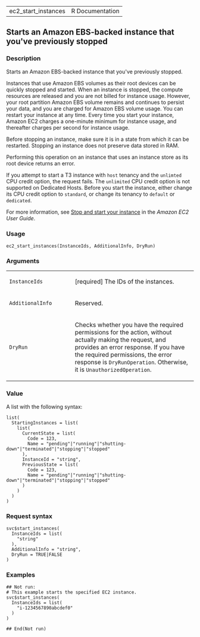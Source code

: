 <table style="width: 100%;">
<tbody>
<tr class="odd">
<td>ec2_start_instances</td>
<td style="text-align: right;">R Documentation</td>
</tr>
</tbody>
</table>

## Starts an Amazon EBS-backed instance that you've previously stopped

### Description

Starts an Amazon EBS-backed instance that you've previously stopped.

Instances that use Amazon EBS volumes as their root devices can be
quickly stopped and started. When an instance is stopped, the compute
resources are released and you are not billed for instance usage.
However, your root partition Amazon EBS volume remains and continues to
persist your data, and you are charged for Amazon EBS volume usage. You
can restart your instance at any time. Every time you start your
instance, Amazon EC2 charges a one-minute minimum for instance usage,
and thereafter charges per second for instance usage.

Before stopping an instance, make sure it is in a state from which it
can be restarted. Stopping an instance does not preserve data stored in
RAM.

Performing this operation on an instance that uses an instance store as
its root device returns an error.

If you attempt to start a T3 instance with `host` tenancy and the
`unlimted` CPU credit option, the request fails. The `unlimited` CPU
credit option is not supported on Dedicated Hosts. Before you start the
instance, either change its CPU credit option to `standard`, or change
its tenancy to `default` or `dedicated`.

For more information, see [Stop and start your
instance](https://docs.aws.amazon.com/AWSEC2/latest/UserGuide/Stop_Start.html)
in the *Amazon EC2 User Guide*.

### Usage

    ec2_start_instances(InstanceIds, AdditionalInfo, DryRun)

### Arguments

<table>
<colgroup>
<col style="width: 35%" />
<col style="width: 65%" />
</colgroup>
<tbody>
<tr class="odd">
<td><code id="ec2_start_instances_:_InstanceIds">InstanceIds</code></td>
<td><p>[required] The IDs of the instances.</p></td>
</tr>
<tr class="even">
<td><code
id="ec2_start_instances_:_AdditionalInfo">AdditionalInfo</code></td>
<td><p>Reserved.</p></td>
</tr>
<tr class="odd">
<td><code id="ec2_start_instances_:_DryRun">DryRun</code></td>
<td><p>Checks whether you have the required permissions for the action,
without actually making the request, and provides an error response. If
you have the required permissions, the error response is
<code>DryRunOperation</code>. Otherwise, it is
<code>UnauthorizedOperation</code>.</p></td>
</tr>
</tbody>
</table>

### Value

A list with the following syntax:

    list(
      StartingInstances = list(
        list(
          CurrentState = list(
            Code = 123,
            Name = "pending"|"running"|"shutting-down"|"terminated"|"stopping"|"stopped"
          ),
          InstanceId = "string",
          PreviousState = list(
            Code = 123,
            Name = "pending"|"running"|"shutting-down"|"terminated"|"stopping"|"stopped"
          )
        )
      )
    )

### Request syntax

    svc$start_instances(
      InstanceIds = list(
        "string"
      ),
      AdditionalInfo = "string",
      DryRun = TRUE|FALSE
    )

### Examples

    ## Not run: 
    # This example starts the specified EC2 instance.
    svc$start_instances(
      InstanceIds = list(
        "i-1234567890abcdef0"
      )
    )

    ## End(Not run)
